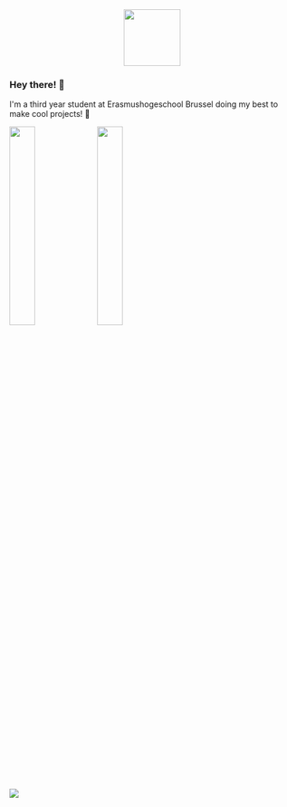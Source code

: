 <div id="header" align="center" style="text-align: center;">
  <img src="https://media.giphy.com/media/2Ygy0khwewLgMSYM0t/giphy.gif" width="100"/>
</div>

### Hey there! 👋

I'm a third year student at Erasmushogeschool Brussel doing my best to make cool projects! 🚀
<div id="header" float="left">
  <img width="30%" src="https://github-readme-stats.vercel.app/api/top-langs/?username=Matthias-VdC&show_icons=true&theme=tokyonight" alt="">
  <img width="30%" src="https://github-readme-stats.vercel.app/api?username=Matthias-VdC&show_icons=true&theme=tokyonight" alt"">
</div>
<div id="header" align="center" style="text-align: center;display:flex;">
  <a href="https://github.com/Matthias-VdC/iot-ai-werkstuk-matthias">
    <img align="center" src="https://github-readme-stats.vercel.app/api/pin/?username=Matthias-VdC&repo=iot-ai-werkstuk-matthias&show_icons=true&theme=tokyonight" />
  </a
</div>
